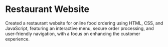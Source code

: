 # Restaurant Website
Created a restaurant website for online food ordering using HTML, CSS, and JavaScript, featuring an interactive menu, secure order processing, and user-friendly navigation, with a focus on enhancing the customer experience.
